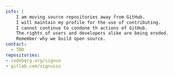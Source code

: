 
```yaml
---
info: |
    I am moving source repositories away from GitHub.
    I will maintain my profile for the use of contributing.
    I cannot continue to condone th actions of GitHub.
    The rights of users and developers alike are being eroded.
    Remember why we build open source.
contact:
  - TBD
repositories:
- codeberg.org/signus
- gitlab.com/signusio
```
<!--
**Signus/signus** is a ✨ _special_ ✨ repository because its `README.md` (this file) appears on your GitHub profile.
-->
